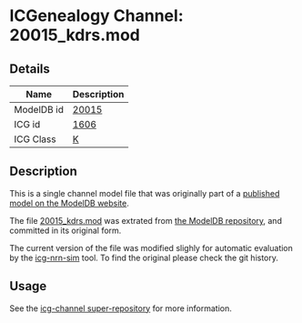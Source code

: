 # ICGenealogy Channel: 20015\_kdrs.mod

## Details

Name | Description
---- | -----------
ModelDB id | [20015](http://senselab.med.yale.edu/ModelDB/ShowModel.cshtml?model=20015)
ICG id | [1606](http://icg.neurotheory.ox.ac.uk/channels/1/1606)
ICG Class | [K](http://icg.neurotheory.ox.ac.uk/channels/1)

## Description

This is a single channel model file that was originally part of a [published model on the ModelDB website](http://senselab.med.yale.edu/ModelDB/ShowModel.cshtml?model=20015).


The file [20015\_kdrs.mod](20015_kdrs.mod) was extrated from [the ModelDB repository](http://senselab.med.yale.edu/ModelDB/ShowModel.cshtml?model=20015), and committed in its original form.

The current version of the file was modified slighly for automatic evaluation by the [icg-nrn-sim](https://github.com/icgenealogy/icg-nrn-sim) tool. To find the original please check the git history.


## Usage

See the [icg-channel super-repository](https://github.com/icgenealogy/icg-channels) for more information.
